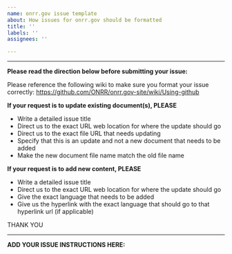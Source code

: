 ```yaml
---
name: onrr.gov issue template
about: How issues for onrr.gov should be formatted
title: ''
labels: ''
assignees: ''

---
```

___________________________________________________________________________________________________________________________________________
**Please read the direction below before submitting your issue:**

Please reference the following wiki to make sure you format your issue correctly: https://github.com/ONRR/onrr.gov-site/wiki/Using-github

**If your request is to update existing document(s), PLEASE**

* Write a detailed issue title
* Direct us to the exact URL web location for where the update should go
* Direct us to the exact file URL that needs updating
* Specify that this is an update and not a new document that needs to be added
* Make the new document file name match the old file name

**If your request is to add new content, PLEASE**

* Write a detailed issue title
* Direct us to the exact URL web location for where the update should go
* Give the exact language that needs to be added
* Give us the hyperlink with the exact language that should go to that hyperlink url (if applicable) 

THANK YOU

______________________________________________________________________________________________________________________________________
**ADD YOUR ISSUE INSTRUCTIONS HERE:**


